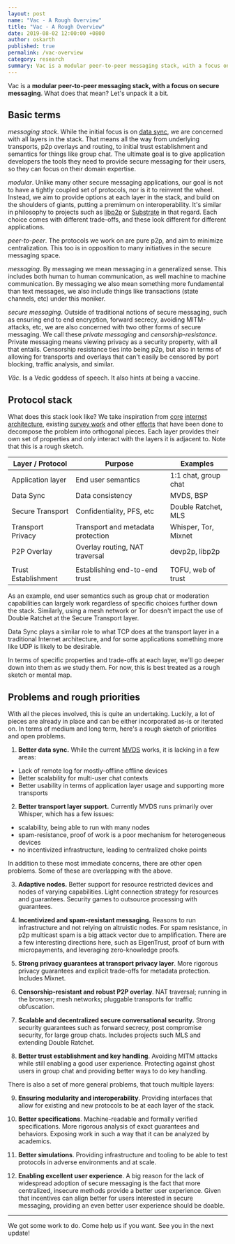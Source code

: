 ```yaml
---
layout: post
name: "Vac - A Rough Overview"
title: "Vac - A Rough Overview"
date: 2019-08-02 12:00:00 +0800
author: oskarth
published: true
permalink: /vac-overview
category: research
summary: Vac is a modular peer-to-peer messaging stack, with a focus on secure messaging. Overview of terms, stack and open problems.
---
```


Vac is a **modular peer-to-peer messaging stack, with a focus on secure messaging**. What does that mean? Let's unpack it a bit.

## Basic terms

_messaging stack_. While the initial focus is on [data sync](https://vac.dev/p2p-data-sync-for-mobile), we are concerned with all layers in the stack. That means all the way from underlying transports, p2p overlays and routing, to initial trust establishment and semantics for things like group chat. The ultimate goal is to give application developers the tools they need to provide secure messaging for their users, so they can focus on their domain expertise.

_modular_. Unlike many other secure messaging applications, our goal is not to have a tightly coupled set of protocols, nor is it to reinvent the wheel. Instead, we aim to provide options at each layer in the stack, and build on the shoulders of giants, putting a premimum on interoperability. It's similar in philosophy to projects such as [libp2p](https://libp2p.io/) or [Substrate](https://www.parity.io/substrate/) in that regard. Each choice comes with different trade-offs, and these look different for different applications.

_peer-to-peer_. The protocols we work on are pure p2p, and aim to minimize centralization. This too is in opposition to many initiatives in the secure messaging space.

_messaging_. By messaging we mean messaging in a generalized sense. This includes both human to human communication, as well machine to machine communication. By messaging we also mean something more fundamental than text messages, we also include things like transactions (state channels, etc) under this moniker.

_secure messaging_. Outside of traditional notions of secure messaging, such as ensuring end to end encryption, forward secrecy, avoiding MITM-attacks, etc, we are also concerned with two other forms of secure messaging. We call these _private messaging_ and _censorship-resistance_. Private messaging means viewing privacy as a security property, with all that entails. Censorship resistance ties into being p2p, but also in terms of allowing for transports and overlays that can't easily be censored by port blocking, traffic analysis, and similar.

_Vāc_. Is a Vedic goddess of speech. It also hints at being a vaccine.

## Protocol stack

What does this stack look like? We take inspiration from [core](https://tools.ietf.org/html/rfc793) [internet architecture](https://www.ietf.org/rfc/rfc1122.txt), existing [survey work](http://cacr.uwaterloo.ca/techreports/2015/cacr2015-02.pdf) and other [efforts](https://code.briarproject.org/briar/briar/wikis/A-Quick-Overview-of-the-Protocol-Stack) that have been done to decompose the problem into orthogonal pieces. Each layer provides their own set of properties and only interact with the layers it is adjacent to. Note that this is a rough sketch.

| Layer / Protocol    | Purpose                           | Examples             |
| ------------------- | --------------------------------- | -------------------- |
| Application layer   | End user semantics                | 1:1 chat, group chat |
| Data Sync           | Data consistency                  | MVDS, BSP            |
| Secure Transport    | Confidentiality, PFS, etc         | Double Ratchet, MLS  |
| Transport Privacy   | Transport and metadata protection | Whisper, Tor, Mixnet |
| P2P Overlay         | Overlay routing, NAT traversal    | devp2p, libp2p       |
|                     |                                   |
| Trust Establishment | Establishing end-to-end trust     | TOFU, web of trust   |

As an example, end user semantics such as group chat or moderation capabilities can largely work regardless of specific choices further down the stack. Similarly, using a mesh network or Tor doesn't impact the use of Double Ratchet at the Secure Transport layer.

Data Sync plays a similar role to what TCP does at the transport layer in a traditional Internet architecture, and for some applications something more like UDP is likely to be desirable.

In terms of specific properties and trade-offs at each layer, we'll go deeper down into them as we study them. For now, this is best treated as a rough sketch or mental map.

## Problems and rough priorities

With all the pieces involved, this is quite an undertaking. Luckily, a lot of pieces are already in place and can be either incorporated as-is or iterated on. In terms of medium and long term, here's a rough sketch of priorities and open problems.

1. **Better data sync.** While the current [MVDS](https://specs.vac.dev/specs/mvds.html) works, it is lacking in a few areas:

- Lack of remote log for mostly-offline offline devices
- Better scalability for multi-user chat contexts
- Better usability in terms of application layer usage and supporting more transports

2. **Better transport layer support.** Currently MVDS runs primarily over Whisper, which has a few issues:

- scalability, being able to run with many nodes
- spam-resistance, proof of work is a poor mechanism for heterogeneous devices
- no incentivized infrastructure, leading to centralized choke points

In addition to these most immediate concerns, there are other open problems. Some of these are overlapping with the above.

3. **Adaptive nodes.** Better support for resource restricted devices and nodes of varying capabilities. Light connection strategy for resources and guarantees. Security games to outsource processing with guarantees.

4. **Incentivized and spam-resistant messaging.** Reasons to run infrastructure and not relying on altruistic nodes. For spam resistance, in p2p multicast spam is a big attack vector due to amplification. There are a few interesting directions here, such as EigenTrust, proof of burn with micropayments, and leveraging zero-knowledge proofs.

5. **Strong privacy guarantees at transport privacy layer**. More rigorous privacy guarantees and explicit trade-offs for metadata protection. Includes Mixnet.
6. **Censorship-resistant and robust P2P overlay**. NAT traversal; running in the browser; mesh networks; pluggable transports for traffic obfuscation.

7. **Scalable and decentralized secure conversational security.** Strong security guarantees such as forward secrecy, post compromise security, for large group chats. Includes projects such MLS and extending Double Ratchet.

8. **Better trust establishment and key handling**. Avoiding MITM attacks while still enabling a good user experience. Protecting against ghost users in group chat and providing better ways to do key handling.

There is also a set of more general problems, that touch multiple layers:

9. **Ensuring modularity and interoperability**. Providing interfaces that allow for existing and new protocols to be at each layer of the stack.

10. **Better specifications**. Machine-readable and formally verified specifications. More rigorous analysis of exact guarantees and behaviors. Exposing work in such a way that it can be analyzed by academics.

11. **Better simulations**. Providing infrastructure and tooling to be able to test protocols in adverse environments and at scale.

12. **Enabling excellent user experience**. A big reason for the lack of widespread adoption of secure messaging is the fact that more centralized, insecure methods provide a better user experience. Given that incentives can align better for users interested in secure messaging, providing an even better user experience should be doable.

---

We got some work to do. Come help us if you want. See you in the next update!

